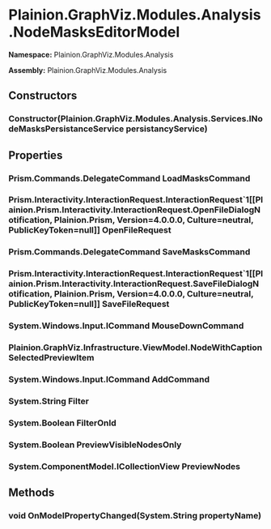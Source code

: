 
# Plainion.GraphViz.Modules.Analysis.NodeMasksEditorModel

**Namespace:** Plainion.GraphViz.Modules.Analysis

**Assembly:** Plainion.GraphViz.Modules.Analysis


## Constructors

### Constructor(Plainion.GraphViz.Modules.Analysis.Services.INodeMasksPersistanceService persistancyService)


## Properties

### Prism.Commands.DelegateCommand LoadMasksCommand

### Prism.Interactivity.InteractionRequest.InteractionRequest`1[[Plainion.Prism.Interactivity.InteractionRequest.OpenFileDialogNotification, Plainion.Prism, Version=4.0.0.0, Culture=neutral, PublicKeyToken=null]] OpenFileRequest

### Prism.Commands.DelegateCommand SaveMasksCommand

### Prism.Interactivity.InteractionRequest.InteractionRequest`1[[Plainion.Prism.Interactivity.InteractionRequest.SaveFileDialogNotification, Plainion.Prism, Version=4.0.0.0, Culture=neutral, PublicKeyToken=null]] SaveFileRequest

### System.Windows.Input.ICommand MouseDownCommand

### Plainion.GraphViz.Infrastructure.ViewModel.NodeWithCaption SelectedPreviewItem

### System.Windows.Input.ICommand AddCommand

### System.String Filter

### System.Boolean FilterOnId

### System.Boolean PreviewVisibleNodesOnly

### System.ComponentModel.ICollectionView PreviewNodes


## Methods

### void OnModelPropertyChanged(System.String propertyName)
